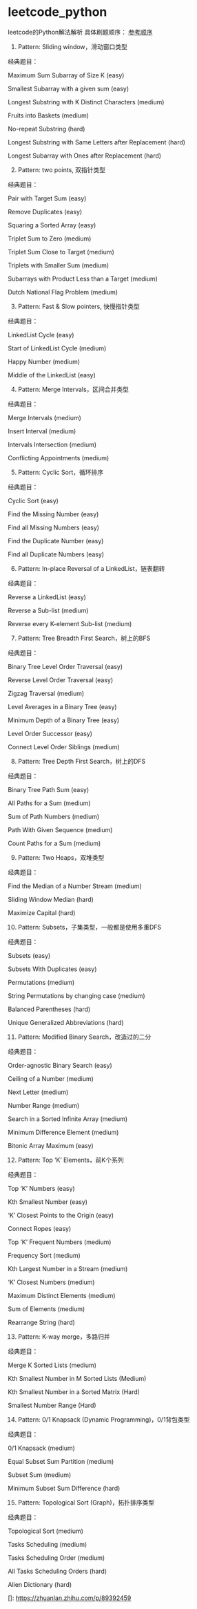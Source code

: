 # leetcode_python
leetcode的Python解法解析
具体刷题顺序：
[参考顺序](https://zhuanlan.zhihu.com/p/89392459)
1. Pattern: Sliding window，滑动窗口类型

经典题目：

Maximum Sum Subarray of Size K (easy)

Smallest Subarray with a given sum (easy)

Longest Substring with K Distinct Characters (medium)

Fruits into Baskets (medium)

No-repeat Substring (hard)

Longest Substring with Same Letters after Replacement (hard)

Longest Subarray with Ones after Replacement (hard)


2. Pattern: two points, 双指针类型

经典题目：

Pair with Target Sum (easy)

Remove Duplicates (easy)

Squaring a Sorted Array (easy)

Triplet Sum to Zero (medium)

Triplet Sum Close to Target (medium)

Triplets with Smaller Sum (medium)

Subarrays with Product Less than a Target (medium)

Dutch National Flag Problem (medium)


3. Pattern: Fast & Slow pointers, 快慢指针类型

经典题目：

LinkedList Cycle (easy)

Start of LinkedList Cycle (medium)

Happy Number (medium)

Middle of the LinkedList (easy)


4. Pattern: Merge Intervals，区间合并类型

经典题目：

Merge Intervals (medium)

Insert Interval (medium)

Intervals Intersection (medium)

Conflicting Appointments (medium)


5. Pattern: Cyclic Sort，循环排序

经典题目：

Cyclic Sort (easy)

Find the Missing Number (easy)

Find all Missing Numbers (easy)

Find the Duplicate Number (easy)

Find all Duplicate Numbers (easy)


6. Pattern: In-place Reversal of a LinkedList，链表翻转

经典题目：

Reverse a LinkedList (easy)

Reverse a Sub-list (medium)

Reverse every K-element Sub-list (medium)


7. Pattern: Tree Breadth First Search，树上的BFS

经典题目：

Binary Tree Level Order Traversal (easy)

Reverse Level Order Traversal (easy)

Zigzag Traversal (medium)

Level Averages in a Binary Tree (easy)

Minimum Depth of a Binary Tree (easy)

Level Order Successor (easy)

Connect Level Order Siblings (medium)


8. Pattern: Tree Depth First Search，树上的DFS

经典题目：

Binary Tree Path Sum (easy)

All Paths for a Sum (medium)

Sum of Path Numbers (medium)

Path With Given Sequence (medium)

Count Paths for a Sum (medium)


9. Pattern: Two Heaps，双堆类型

经典题目：

Find the Median of a Number Stream (medium)

Sliding Window Median (hard)

Maximize Capital (hard)


10. Pattern: Subsets，子集类型，一般都是使用多重DFS

经典题目：

Subsets (easy)

Subsets With Duplicates (easy)

Permutations (medium)

String Permutations by changing case (medium)

Balanced Parentheses (hard)

Unique Generalized Abbreviations (hard)


11. Pattern: Modified Binary Search，改造过的二分

经典题目：

Order-agnostic Binary Search (easy)

Ceiling of a Number (medium)

Next Letter (medium)

Number Range (medium)

Search in a Sorted Infinite Array (medium)

Minimum Difference Element (medium)

Bitonic Array Maximum (easy)


12. Pattern: Top ‘K’ Elements，前K个系列

经典题目：

Top ‘K’ Numbers (easy)

Kth Smallest Number (easy)

‘K’ Closest Points to the Origin (easy)

Connect Ropes (easy)

Top ‘K’ Frequent Numbers (medium)

Frequency Sort (medium)

Kth Largest Number in a Stream (medium)

‘K’ Closest Numbers (medium)

Maximum Distinct Elements (medium)

Sum of Elements (medium)

Rearrange String (hard)


13. Pattern: K-way merge，多路归并

经典题目：

Merge K Sorted Lists (medium)

Kth Smallest Number in M Sorted Lists (Medium)

Kth Smallest Number in a Sorted Matrix (Hard)

Smallest Number Range (Hard)


14. Pattern: 0/1 Knapsack (Dynamic Programming)，0/1背包类型

经典题目：

0/1 Knapsack (medium)

Equal Subset Sum Partition (medium)

Subset Sum (medium)

Minimum Subset Sum Difference (hard)


15. Pattern: Topological Sort (Graph)，拓扑排序类型

经典题目：

Topological Sort (medium)

Tasks Scheduling (medium)

Tasks Scheduling Order (medium)

All Tasks Scheduling Orders (hard)

Alien Dictionary (hard)




[]: https://zhuanlan.zhihu.com/p/89392459